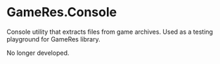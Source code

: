 GameRes.Console
===============

Console utility that extracts files from game archives.  Used as a testing
playground for GameRes library.

No longer developed.
